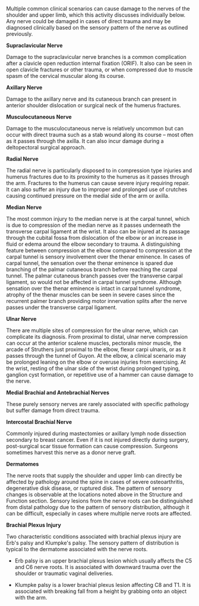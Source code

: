 Multiple common clinical scenarios can cause damage to the nerves of the shoulder and upper limb, which this activity discusses individually below. Any nerve could be damaged in cases of direct trauma and may be diagnosed clinically based on the sensory pattern of the nerve as outlined previously.

**Supraclavicular Nerve**

Damage to the supraclavicular nerve branches is a common complication after a clavicle open reduction internal fixation (ORIF). It also can be seen in open clavicle fractures or other trauma, or when compressed due to muscle spasm of the cervical muscular along its course.

**Axillary Nerve**

Damage to the axillary nerve and its cutaneous branch can present in anterior shoulder dislocation or surgical neck of the humerus fractures.

**Musculocutaneous Nerve**

Damage to the musculocutaneous nerve is relatively uncommon but can occur with direct trauma such as a stab wound along its course – most often as it passes through the axilla. It can also incur damage during a deltopectoral surgical approach.

**Radial Nerve**

The radial nerve is particularly disposed to in compression type injuries and humerus fractures due to its proximity to the humerus as it passes through the arm. Fractures to the humerus can cause severe injury requiring repair. It can also suffer an injury due to improper and prolonged use of crutches causing continued pressure on the medial side of the arm or axilla.

**Median Nerve**

The most common injury to the median nerve is at the carpal tunnel, which is due to compression of the median nerve as it passes underneath the transverse carpal ligament at the wrist. It also can be injured at its passage through the cubital fossa from dislocation of the elbow or an increase in fluid or edema around the elbow secondary to trauma. A distinguishing feature between compression at the elbow compared to compression at the carpal tunnel is sensory involvement over the thenar eminence. In cases of carpal tunnel, the sensation over the thenar eminence is spared due branching of the palmar cutaneous branch before reaching the carpal tunnel. The palmar cutaneous branch passes over the transverse carpal ligament, so would not be affected in carpal tunnel syndrome. Although sensation over the thenar eminence is intact in carpal tunnel syndrome, atrophy of the thenar muscles can be seen in severe cases since the recurrent palmer branch providing motor innervation splits after the nerve passes under the transverse carpal ligament.

**Ulnar Nerve**

There are multiple sites of compression for the ulnar nerve, which can complicate its diagnosis. From proximal to distal, ulnar nerve compression can occur at the anterior scalene muscles, pectoralis minor muscle, the arcade of Struthers just proximal to the elbow, flexor carpi ulnaris, or as it passes through the tunnel of Guyon. At the elbow, a clinical scenario may be prolonged leaning on the elbow or overuse injuries from exercising. At the wrist, resting of the ulnar side of the wrist during prolonged typing, ganglion cyst formation, or repetitive use of a hammer can cause damage to the nerve.

**Medial Brachial and Antebrachial Nerves**

These purely sensory nerves are rarely associated with specific pathology but suffer damage from direct trauma.

**Intercostal Brachial Nerve**

Commonly injured during mastectomies or axillary lymph node dissection secondary to breast cancer. Even if it is not injured directly during surgery, post-surgical scar tissue formation can cause compression. Surgeons sometimes harvest this nerve as a donor nerve graft.

**Dermatomes**

The nerve roots that supply the shoulder and upper limb can directly be affected by pathology around the spine in cases of severe osteoarthritis, degenerative disk disease, or ruptured disk. The pattern of sensory changes is observable at the locations noted above in the Structure and Function section. Sensory lesions from the nerve roots can be distinguished from distal pathology due to the pattern of sensory distribution, although it can be difficult, especially in cases where multiple nerve roots are affected.

**Brachial Plexus Injury**

Two characteristic conditions associated with brachial plexus injury are Erb's palsy and Klumpke's palsy. The sensory pattern of distribution is typical to the dermatome associated with the nerve roots.

- Erb palsy is an upper brachial plexus lesion which usually affects the C5 and C6 nerve roots. It is associated with downward trauma over the shoulder or traumatic vaginal deliveries.

- Klumpke palsy is a lower brachial plexus lesion affecting C8 and T1. It is associated with breaking fall from a height by grabbing onto an object with the arm.